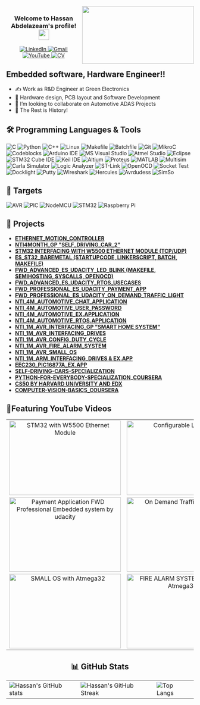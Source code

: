 <img align="right" src="https://media.giphy.com/media/v1.Y2lkPTc5MGI3NjExeWVldHltbDRkZXhnbnRhODFxd2hpd3IycHA3cmNnazQ2NTRodG52YSZlcD12MV9pbnRlcm5hbF9naWZfYnlfaWQmY3Q9Zw/24FyBsBDh2x1dfTTlM/giphy.gif" width="300" height="155">

<h3 align="center">
  Welcome to Hassan Abdelazeam's profile!
  <img src="https://media.giphy.com/media/hvRJCLFzcasrR4ia7z/giphy.gif" width="28">
</h3>

</h3>

<div align="center">
  <a href="https://www.linkedin.com/in/hassan-abdelazeam/">
    <img src="https://img.shields.io/badge/LinkedIn-0077B5?style=flat-square&logo=linkedin&logoColor=white" alt="LinkedIn">
  </a>
  <a href="mailto:hassanabdelazeam@gmail.com">
    <img src="https://img.shields.io/badge/Gmail-D14836?style=flat-square&logo=gmail&logoColor=white" alt="Gmail">
  </a>
  <a href="https://www.youtube.com/@hassanabazim/">
    <img src="https://img.shields.io/badge/YouTube-FF0000?style=flat-square&logo=youtube&logoColor=white" alt="YouTube">
  </a>
  <a href="https://drive.google.com/drive/home">
    <img src="https://img.shields.io/badge/CV-0077B5?style=flat-square&logo=CV&logoColor=white" alt="CV">
  </a>
</div>


## Embedded software, Hardware Engineer!!
- ✍ Work as R&D Engineer at Green Electronics 
- 🔭 Hardware design, PCB layout and Software Development
- 👯 I’m looking to collaborate on Automotive ADAS Projects
- 💬 The Rest is History!




## 🛠️ Programming Languages & Tools
![C](https://img.shields.io/badge/C-A8B9CC?style=flat-square&logo=c&logoColor=white)
![Python](https://img.shields.io/badge/Python-3776AB?style=flat-square&logo=python&logoColor=white)
![C++](https://img.shields.io/badge/C++-00599C?style=flat-square&logo=c%2B%2B&logoColor=white)
![Linux](https://img.shields.io/badge/Linux-FCC624?style=flat-square&logo=linux&logoColor=black)
![Makefile](https://img.shields.io/badge/Makefile-427819?style=flat-square&logo=makefile&logoColor=white)
![Batchfile](https://img.shields.io/badge/Batchfile-4A484C?style=flat-square&logoColor=white)
![Git](https://img.shields.io/badge/Git-F05032?style=flat-square&logo=git&logoColor=white)
![MikroC](https://img.shields.io/badge/MikroC-EE2C2C?style=flat-square&logo=mikroc&logoColor=white)
![Codeblocks](https://img.shields.io/badge/Codeblocks-000000?style=flat-square&logo=codeblocks&logoColor=white)
![Arduino IDE](https://img.shields.io/badge/Arduino_IDE-00979D?style=flat-square&logo=arduino&logoColor=white)
![MS Visual Studio](https://img.shields.io/badge/Visual_Studio-5C2D91?style=flat-square&logo=visual-studio&logoColor=white)
![Atmel Studio](https://img.shields.io/badge/Atmel_Studio-0033A0?style=flat-square&logo=atmel&logoColor=white)
![Eclipse](https://img.shields.io/badge/Eclipse-2C2255?style=flat-square&logo=eclipse&logoColor=white)
![STM32 Cube IDE](https://img.shields.io/badge/STM32_Cube_IDE-03234B?style=flat-square&logo=stmicroelectronics&logoColor=blue)
![Keil IDE](https://img.shields.io/badge/Keil_uvision-0091BD?style=flat-square&logo=keil&logoColor=green)
![Altium](https://img.shields.io/badge/Altium-2C2255?style=flat-square&logo=altium&logoColor=white)
![Proteus](https://img.shields.io/badge/Proteus-2C2255?style=flat-square&logo=proteus&logoColor=white)
![MATLAB](https://img.shields.io/badge/MATLAB-0076A8?style=flat-square&logo=mathworks&logoColor=white)
![Multisim](https://img.shields.io/badge/Multisim-2C2255?style=flat-square&logo=multisim&logoColor=white)
![Carla Simulator](https://img.shields.io/badge/Carla_Simulator-2C2255?style=flat-square&logo=carlasimulator&logoColor=white)
![Logic Analyzer](https://img.shields.io/badge/Logic_Analyzer-007ACC?style=flat-square&logo=logic&logoColor=white)
![ST-Link](https://img.shields.io/badge/ST--Link-0091BD?style=flat-square&logo=stlink&logoColor=white)
![OpenOCD](https://img.shields.io/badge/OpenOCD-EE2C2C?style=flat-square&logo=openocd&logoColor=white)
![Socket Test](https://img.shields.io/badge/Socket_Test-00599C?style=flat-square&logo=socket&logoColor=white)
![Docklight](https://img.shields.io/badge/Docklight-4A484C?style=flat-square&logo=docklight&logoColor=white)
![Putty](https://img.shields.io/badge/Putty-007ACC?style=flat-square&logo=putty&logoColor=white)
![Wireshark](https://img.shields.io/badge/Wireshark-007ACC?style=flat-square&logo=wireshark&logoColor=white)
![Hercules](https://img.shields.io/badge/Hercules-0091BD?style=flat-square&logo=hercules&logoColor=white)
![Avrdudess](https://img.shields.io/badge/Avrdudess-EE2C2C?style=flat-square&logo=avrdudess&logoColor=white)
![SimSo](https://img.shields.io/badge/SimSo-2C2255?style=flat-square&logo=simso&logoColor=white)

## 🧩 Targets
![AVR](https://img.shields.io/badge/AVR-EE2C2C?style=flat-square&logoColor=white)
![PIC](https://img.shields.io/badge/PIC-003399?style=flat-square&logoColor=white)
![NodeMCU](https://img.shields.io/badge/NodeMCU-1B1F23?style=flat-square&logo=nodemcu&logoColor=white)
![STM32](https://img.shields.io/badge/STM32-0091BD?style=flat-square&logo=arm&logoColor=white)
![Raspberry Pi](https://img.shields.io/badge/Raspberry%20Pi-A22846?style=flat-square&logo=raspberry-pi&logoColor=white)


## 🚀 Projects
- **[ETHERNET_MOTION_CONTROLLER](https://github.com/Hassanabazim/)**
- **[NTI4MONTH_GP "SELF_DRIVING_CAR_2"](https://github.com/Hassanabazim/NTI4M-ADAS_GP)**
- **[STM32 INTERFACING WITH W5500 ETHERNET MODULE (TCP/UDP)](https://github.com/Hassanabazim/STM32_W5500)**
- **[ES_ST32_BAREMETAL (STARTUPCODE, LINKERSCRIPT, BATCH, MAKEFILE)](https://github.com/Hassanabazim/ES_ST32Bluepill_BareMetal)**
- **[FWD_ADVANCED_ES_UDACITY_LED_BLINK (MAKEFILE, SEMIHOSTING, SYSCALLS, OPENOCD)](https://github.com/Hassanabazim/FWD-Advanced-Embedded-System/tree/master/FWD_LED_BLINK)**
- **[FWD_ADVANCED_ES_UDACITY_RTOS_USECASES](https://github.com/Hassanabazim/FWD-Advanced-Embedded-System/tree/master/FWD_RTOS_DEMO)**
- **[FWD_PROFESSIONAL_ES_UDACITY_PAYMENT_APP](https://github.com/Hassanabazim/FWD-Professional-Embedded-System/tree/master/Payment-Application)**
- **[FWD_PROFESSIONAL_ES_UDACITY_ON_DEMAND_TRAFFIC_LIGHT](https://github.com/Hassanabazim/FWD-Professional-Embedded-System/tree/master/On_Demand_Traffic-Light)**
- **[NTI_4M_AUTOMOTIVE_CHAT_APPLICATION](https://github.com/Hassanabazim/NTI-4MAutomotive/tree/master/ChatApp)**
- **[NTI_4M_AUTOMOTIVE_USER_PASSWORD](https://github.com/Hassanabazim/NTI-4MAutomotive/tree/master/User-Password)**
- **[NTI_4M_AUTOMOTIVE_EX.APPLICATION](https://github.com/Hassanabazim/NTI-4MAutomotive/tree/master/NTI-4M)**
- **[NTI_4M_AUTOMOTIVE_RTOS.APPLICATION](https://github.com/Hassanabazim/NTI-4MAutomotive/tree/master/NTI4M-RTOS)**
- **[NTI_1M_AVR_INTERFACING_GP "SMART HOME SYSTEM"](https://github.com/Hassanabazim/NTI-SMART-HOME)**
- **[NTI_1M_AVR_INTERFACING_DRIVES](https://github.com/Hassanabazim/NTI-ATmega32)**
- **[NTI_1M_AVR_CONFIG_DUTY_CYCLE](https://github.com/Hassanabazim/NTI-ATmega32/tree/master/Projects/Config_DutyCycle)**
- **[NTI_1M_AVR_FIRE_ALARM_SYSTEM](https://github.com/Hassanabazim/NTI-ATmega32/tree/master/Projects/Fire_AlarmSystem)**
- **[NTI_1M_AVR_SMALL_OS](https://github.com/Hassanabazim/NTI-ATmega32/tree/master/Projects/SMALL_OS)**
- **[NTI_1M_ARM_INTERFACING_DRIVES & EX.APP](https://github.com/Hassanabazim/NTI-STM32F103x)**
- **[EEC230_PIC16877A_EX.APP](https://github.com/Hassanabazim/EEC230)**
- **[SELF-DRIVING-CARS-SPECIALIZATION](https://github.com/Hassanabazim/Self-Driving-Cars-Specialization)**
- **[PYTHON-FOR-EVERYBODY-SPECIALIZATION_COURSERA](https://github.com/Hassanabazim/Python-for-Everybody-Specialization)**
- **[CS50 BY HARVARD UNIVERSITY AND EDX](https://github.com/Hassanabazim/CS50)**
- **[COMPUTER-VISION-BASICS_COURSERA](https://github.com/Hassanabazim/Computer-Vision-Basics)**


## 🚀Featuring YouTube Videos

<table style="border: none;">
  <tr style="border: none;">
    <td align="center">
      <a href="https://www.youtube.com/watch?v=5M5-zH2IcS0&ab_channel=HassanAbdelazim">
        <img src="https://img.youtube.com/vi/5M5-zH2IcS0/0.jpg" alt="STM32 with W5500 Ethernet Module"width="300" height="200" />
      </a>
    </td>
    <td align="center">
      <a href="https://www.youtube.com/watch?v=9gLAfe_VuO4&t=7s&ab_channel=HassanAbdelazim">
        <img src="https://img.youtube.com/vi/9gLAfe_VuO4/0.jpg" alt="Configurable LED Blink"width="300" height="200" />
      </a>
    </td>
    <td align="center">
      <a href="https://www.youtube.com/watch?v=vTlQWRqVwoI&t=2s&ab_channel=HassanAbdelazim">
        <img src="https://img.youtube.com/vi/vTlQWRqVwoI/0.jpg" alt="NTI- Self Driving car Level 2" width="300" height="200" />
      </a>
    </td>
    <td align="center">
      <a href="https://www.youtube.com/watch?v=QnZMxouLXVM&ab_channel=HassanAbdelazim">
        <img src="https://img.youtube.com/vi/QnZMxouLXVM/0.jpg" alt="Chat-Application with Atmega32 using UART and SPI" width="300" height="200" />
      </a>
   
  </tr>
  <tr>
     </td>
    <td align="center">
      <a href="https://www.youtube.com/watch?v=8lXzV6om3Vg&t=388s&ab_channel=HassanAbdelazim">
        <img src="https://img.youtube.com/vi/8lXzV6om3Vg/0.jpg" alt="Payment Application FWD Professional Embedded system by udacity" width="300" height="200" />
      </a>
    </td>
    <td align="center">
      <a href="https://www.youtube.com/watch?v=kIwPYHmGPNw&t=15s&ab_channel=HassanAbdelazim">
        <img src="https://img.youtube.com/vi/kIwPYHmGPNw/0.jpg" alt="On Demand Traffic light FWD" width="300" height="200" />
      </a>
    </td>
    <td align="center">
      <a href="https://www.youtube.com/watch?v=aN1HfuKnM64&t=89s&ab_channel=HassanAbdelazim">
        <img src="https://img.youtube.com/vi/aN1HfuKnM64/0.jpg" alt="SMART HOME SYSTEM with Atmega32 and EEPROM"width="300" height="200" />
      </a>
    </td>
    <td align="center">
      <a href="https://www.youtube.com/watch?v=sYTo0EYj4J4&t=3s&ab_channel=HassanAbdelazim">
        <img src="https://img.youtube.com/vi/sYTo0EYj4J4/0.jpg" alt="CONFIG DUTY CYCLE with Atmega32" width="300" height="200" />
      </a>
    </td>
  
   
  </tr>
  <tr>
      <td align="center">
      <a href="https://www.youtube.com/watch?v=lO1FwNaJBKg&ab_channel=HassanAbdelazim">
        <img src="https://img.youtube.com/vi/lO1FwNaJBKg/0.jpg" alt="SMALL OS with Atmega32"width="300" height="200" />
      </a>
    </td>
     <td align="center">
      <a href="https://www.youtube.com/watch?v=xLC9O0tO8LU&ab_channel=HassanAbdelazim">
        <img src="https://img.youtube.com/vi/xLC9O0tO8LU/0.jpg" alt="FIRE ALARM SYSTEM with two - Atmega32" width="300" height="200" />
      </a>
    </td>
    <td align="center">
      <a href="https://www.youtube.com/watch?v=6QoNNEVN9Sc&ab_channel=HassanAbdelazim">
        <img src="https://img.youtube.com/vi/6QoNNEVN9Sc/0.jpg" alt="Self-Driving Cars Specialization - 4th Course - Final Project" width="300" height="200" />
      </a>
    </td>
  </tr>
</table>




<div align="center">
  <h2>📊 GitHub Stats</h2>
  <table>
    <tr>
      <td><img src="https://github-readme-stats.vercel.app/api?username=Hassanabazim&show_icons=true&theme=radical" alt="Hassan's GitHub stats" /></td>
      <td><img src="https://github-readme-streak-stats.herokuapp.com/?user=Hassanabazim&theme=radical" alt="Hassan's GitHub Streak" /></td>
      <td><img src="https://github-readme-stats.vercel.app/api/top-langs/?username=Hassanabazim&langs_count=10&layout=compact&theme=radical" alt="Top Langs" /></td>
    </tr>
  </table>
</div>
